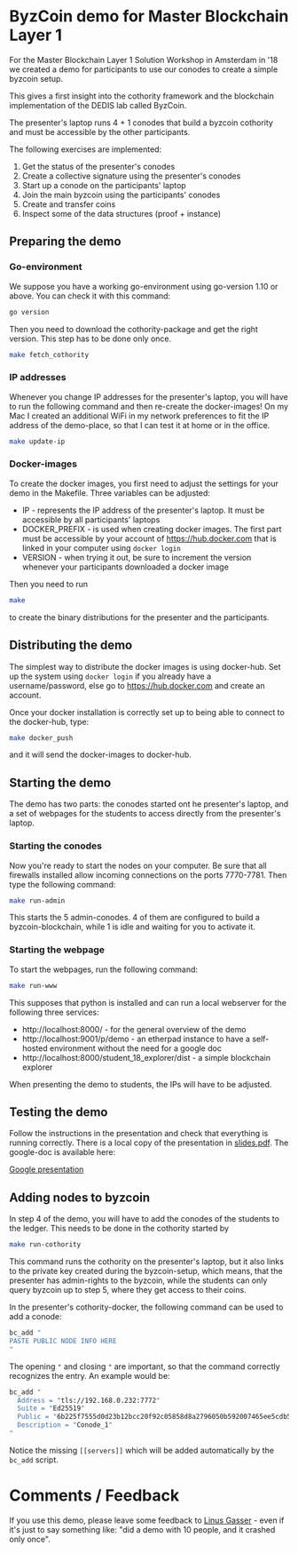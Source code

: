 # ByzCoin demo for Master Blockchain Layer 1

For the Master Blockchain Layer 1 Solution Workshop in Amsterdam in '18 we
created a demo for participants to use our conodes to create a simple byzcoin
setup.

This gives a first insight into the cothority framework and the blockchain
implementation of the DEDIS lab called ByzCoin.

The presenter's laptop runs 4 + 1 conodes that build a byzcoin cothority and
must be accessible by the other participants.

The following exercises are implemented:

1. Get the status of the presenter's conodes
2. Create a collective signature using the presenter's conodes
3. Start up a conode on the participants' laptop
4. Join the main byzcoin using the participants' conodes
5. Create and transfer coins
6. Inspect some of the data structures (proof + instance)

## Preparing the demo

### Go-environment

We suppose you have a working go-environment using go-version 1.10 or above. You can check it with this command:

```bash
go version
```

Then you need to download the cothority-package and get the right version. This step has to be done only once.

```bash
make fetch_cothority
```

### IP addresses

Whenever you change IP addresses for the presenter's laptop, you will have to run the following command and then
re-create the docker-images! On my Mac I created an additional WiFi in my network preferences to fit the IP address
of the demo-place, so that I can test it at home or in the office.

```bash
make update-ip
```

### Docker-images

To create the docker images, you first need to adjust the settings for your demo in the Makefile. 
Three variables can be adjusted:

* IP - represents the IP address of the presenter's laptop. It must be accessible by all participants' laptops
* DOCKER_PREFIX - is used when creating docker images. The first part must be accessible by your account of 
https://hub.docker.com that is linked in your computer using `docker login`
* VERSION - when trying it out, be sure to increment the version whenever your participants downloaded a docker image

Then you need to run

```bash
make
```

to create the binary distributions for the presenter and the participants.

## Distributing the demo

The simplest way to distribute the docker images is using docker-hub. Set up the system using `docker login` if 
you already have a username/password, else go to https://hub.docker.com and create an account.

Once your docker installation is correctly set up to being able to connect to the docker-hub, type:

```bash
make docker_push
```

and it will send the docker-images to docker-hub.

## Starting the demo

The demo has two parts: the conodes started ont he presenter's laptop, and a set of webpages for the students
to access directly from the presenter's laptop.

### Starting the conodes

Now you're ready to start the nodes on your computer. Be sure that all firewalls installed allow incoming connections 
on the ports 7770-7781. Then type the following command:

```bash
make run-admin
```

This starts the 5 admin-conodes. 4 of them are configured to build a byzcoin-blockchain, while 1 is idle and waiting
for you to activate it.

### Starting the webpage

To start the webpages, run the following command:

```bash
make run-www
```

This supposes that python is installed and can run a local webserver for the following three services:

- http://localhost:8000/ - for the general overview of the demo
- http://localhost:9001/p/demo - an etherpad instance to have a self-hosted environment without the need for a google
doc
- http://localhost:8000/student_18_explorer/dist - a simple blockchain explorer

When presenting the demo to students, the IPs will have to be adjusted.

## Testing the demo

Follow the instructions in the presentation and check that everything is running correctly. There is a local copy
of the presentation in [slides.pdf](www/download/slides-ByzCoin-demo.pdf). The google-doc is available here:

[Google presentation](https://docs.google.com/presentation/d/1FjD_fsPAuBYOgNZN1PpLkcsmSsNOSl-r1WCRng_I1qY/edit?usp=sharing)

## Adding nodes to byzcoin

In step 4 of the demo, you will have to add the conodes of the students to the ledger. This needs to be done in the 
cothority started by 

```bash
make run-cothority
```

This command runs the cothority on the presenter's laptop, but it also links to the private key created during the
byzcoin-setup, which means, that the presenter has admin-rights to the byzcoin, while the students can only
query byzcoin up to step 5, where they get access to their coins.

In the presenter's cothority-docker, the following command can be used to add a conode:

```bash
bc_add "
PASTE PUBLIC NODE INFO HERE
"
```

The opening `"` and closing `"` are important, so that the command correctly recognizes the entry. An example would
be:

```bash
bc_add "
  Address = "tls://192.168.0.232:7772"
  Suite = "Ed25519"
  Public = "6b225f7555d0d23b12bcc20f92c05858d8a2796050b592007465ee5cdb5b2ce1"
  Description = "Conode_1"
"
```

Notice the missing `[[servers]]` which will be added automatically by the `bc_add` script.

# Comments / Feedback

If you use this demo, please leave some feedback to [Linus Gasser](mailto:linus.gasser@epfl.ch) - even if it's just to say something like:
"did a demo with 10 people, and it crashed only once".
